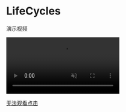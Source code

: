 # LifeCycles

演示视频

<video src="https://yi-sheep.github.io/LifeCycles/Res/MP4/1.mp4" autoplay loop muted>不支持！</video>

[无法观看点击](https://yi-sheep.github.io/LifeCycles/Res/MP4/1.mp4)
